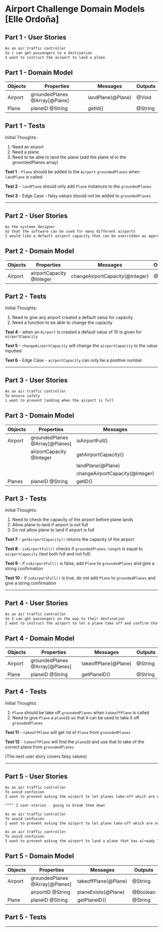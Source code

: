 # Airport Challenge Domain Models [Elle Ordoña]

## Part 1 - User Stories

```sh
As an air traffic controller
So i can get passengers to a destination
I want to instruct the airport to land a plane
```

## Part 1 - Domain Model

| Objects | Properties                      | Messages          | Outputs |
| ------- | ------------------------------- | ----------------- | ------- |
| Airport | groundedPlanes @Array[@Plane]   | landPlane(@Plane) | @Void   |
| Plane   | planeID @String                 | getId()           | @String |

## Part 1 - Tests

Initial Thoughts:

1. Need an airport
2. Need a plane
3. Need to be able to land the plane (add the plane id to the groundedPlanes array)

**Test 1** - `Plane` should be added to the `Airport` `groundedPlanes` when `landPlane` is called

**Test 2** - `landPlane` should only add `Plane` instances to the `groundedPlanes`

**Test 3** - Edge Case - falsy values should not be added to `groundedPlanes`

---

## Part 2 - User Stories

```sh
As the systems designer
So that the software can be used for many different airports
I would like a default airport capacity that can be overridden as appropriate
```

## Part 2 - Domain Model

| Objects | Properties                | Messages                         | Outputs |
| ------- | ------------------------- | -------------------------------- | ------- |
| Airport | airportCapacity @Integer  | changeAirportCapacity(@Integer)  | @Void   |

## Part 2 - Tests

Initial Thoughts:

1. Need to give any airport created a default value for capacity
2. Need a function to be able to change the capacity

**Test 4** - when an `Airport` is created a default value of 10 is given for `airportCapacity`

**Test 5** - `changeAirportCapacity` will change the `airportCapacity` to the value inputted

**Test 6** - Edge Case - `airportCapacity` can only be a positive number

---

## Part 3 - User Stories

```sh
As an air traffic controller
To ensure safety
i want to prevent landing when the airport is full
```

## Part 3 - Domain Model

| Objects | Properties                      | Messages                           | Outputs  |
| ------- | ------------------------------- | ---------------------------------- | -------- |
| Airport | groundedPlanes @Array[@Planes]  | isAirportFull()                    | @Boolean |
|         | airportCapacity @Integer        | getAirportCapacity()               | @Integer |
|         |                                 | landPlane(@Plane)                  | @String  |
|         |                                 | changeAirportCapacity(@Integer)    | @Void    |
| Planes  | planeID @String                 | getID()                            | @String  |

## Part 3 - Tests

Initial Thoughts:

1. Need to check the capacity of the airport before plane lands
2. Allow plane to land if airport is not full
3. Do not allow plane to land if airport is full

**Test 7** - `getAirportCapacity()` returns the capacity of the airport

**Test 8** - `isAirportFull()` checks if `groundedPlanes.length` is equal to `airportCapacity` (test both full and not full)

**Test 9** - if `isAirportFull()` is false, add `Plane` to `groundedPlanes` and give a string confirmation

**Test 10** - if `isAirportFull()` is true, do not add `Plane` to `groundedPlanes` and give a string confirmation

---

## Part 4 - User Stories

```sh
As an air traffic controller
So I can get passengers on the way to their destination
I want to instruct the airport to let a plane take off and confirm that it is no longer in the airport
```

## Part 4 - Domain Model

| Objects | Properties                      | Messages             | Outputs |
| ------- | ------------------------------- | -------------------- | ------- |
| Airport | groundedPlanes @Array[@Planes]  | takeoffPlane(@Plane) | @String |
| Plane   | planeID @String                 | getPlaneID()         | @String |

## Part 4 - Tests

Initial Thoughts:

1. `Plane` should be take off `groundedPlanes` when `takeoffPlane` is called
2. Need to give `Plane` a `planeID` so that it can be used to take it off `groundedPlanes`

**Test 11** - `takeoffPlane` will get rid of `Plane` from `groundedPlanes`

**Test 12** - `takeoffPlane` will find the `planeID` and use that to take of the correct plane from `groundedPlanes`

(The next user story covers falsy values)

---

## Part 5 - User Stories

```sh
As an air traffic controller
To avoid confusion
I want to prevent asking the airport to let planes take-off which are not at the airport, or land a plane thats already landed

^^^^ 2 user stories - going to break them down

As an air traffic controller
To avoid confusion
I want to prevent asking the airport to let plane take-off which are not at the airport

As an air traffic controller
To avoid confusion
I want to prevent asking the airport to land a plane that has already landed
```

## Part 5 - Domain Model

| Objects | Properties                      | Messages              | Outputs  |
| ------- | ------------------------------- | --------------------- | -------- |
| Airport | groundedPlanes @Array[@Planes]  | takeoffPlane(@Plane)  | @String  |
|         | airportID @String               | planeExists(@Plane)   | @Boolean |
| Plane   | planeID @String                 | getPlaneID()          | @String  |

## Part 5 - Tests

---
